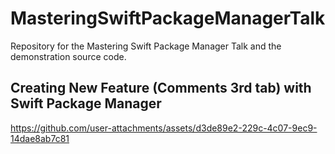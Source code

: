 # MasteringSwiftPackageManagerTalk
Repository for the Mastering Swift Package Manager Talk and the demonstration source code.


## Creating New Feature (Comments 3rd tab) with Swift Package Manager
https://github.com/user-attachments/assets/d3de89e2-229c-4c07-9ec9-14dae8ab7c81

